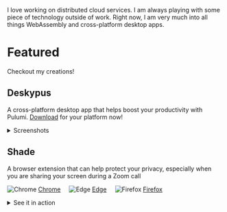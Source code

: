 I love working on distributed cloud services. I am always playing with some piece of technology outside of work. Right now, I am very much into all things WebAssembly and cross-platform desktop apps.

# Featured

Checkout my creations!

## Deskypus

A cross-platform desktop app that helps boost your productivity with Pulumi. [Download](https://deskypus.github.io/) for your platform now!

<details>
  <summary>Screenshots</summary>
  <img width="947" alt="projects" src="https://user-images.githubusercontent.com/1466314/147854944-7d1b9b7d-2ad1-48df-a9d8-65282e1f5715.png">

  <img width="418" alt="account-switcher" src="https://user-images.githubusercontent.com/1466314/147854947-d09a4cb9-a8f6-4059-8813-909f4271267d.png">
</details>

## Shade

A browser extension that can help protect your privacy, especially when you are sharing your screen during a Zoom call

![Chrome](https://www.google.com/images/icons/product/chrome_web_store-32.png) [Chrome](https://chrome.google.com/webstore/detail/shade/denfadghfapneeflooogfflmnnebpjha) &nbsp;&nbsp;&nbsp; ![Edge](https://microsoftedge.microsoft.com/favicon.ico) [Edge](https://microsoftedge.microsoft.com/addons/detail/shade/beejdgamkplgnpoabpkgpkdcbdhhnial) &nbsp;&nbsp;&nbsp; ![Firefox](https://addons.cdn.mozilla.net/favicon.ico?v=2) [Firefox](https://addons.mozilla.org/en-US/firefox/addon/privacy-shade/)

<details>
  <summary>See it in action</summary>
  
![Kapture 2021-06-15 at 15 42 55](https://user-images.githubusercontent.com/1466314/122132827-6ed17d00-cdf0-11eb-9574-5b3ca483e1fa.gif)
</details>


